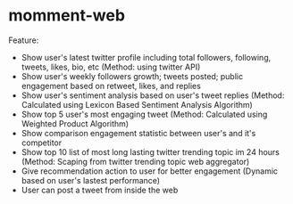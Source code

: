﻿# momment-web

Feature:
- Show user's latest twitter profile including total followers, following, tweets, likes, bio, etc (Method: using twitter API)
- Show user's weekly followers growth; tweets posted; public engagement based on retweet, likes, and replies
- Show user's sentiment analysis based on user's tweet replies (Method: Calculated using Lexicon Based Sentiment Analysis Algorithm)
- Show top 5 user's most engaging tweet (Method: Calculated using Weighted Product Algorithm)
- Show comparison engagement statistic between user's and it's competitor
- Show top 10 list of most long lasting twitter trending topic im 24 hours (Method: Scaping from twitter trending topic web aggregator)
- Give recommendation action to user for better engagement (Dynamic based on user's lastest performance)
- User can post a tweet from inside the web
